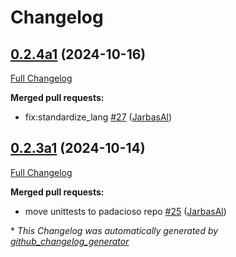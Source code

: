 # Changelog

## [0.2.4a1](https://github.com/OpenVoiceOS/padacioso/tree/0.2.4a1) (2024-10-16)

[Full Changelog](https://github.com/OpenVoiceOS/padacioso/compare/0.2.3a1...0.2.4a1)

**Merged pull requests:**

- fix:standardize\_lang [\#27](https://github.com/OpenVoiceOS/padacioso/pull/27) ([JarbasAl](https://github.com/JarbasAl))

## [0.2.3a1](https://github.com/OpenVoiceOS/padacioso/tree/0.2.3a1) (2024-10-14)

[Full Changelog](https://github.com/OpenVoiceOS/padacioso/compare/0.2.2...0.2.3a1)

**Merged pull requests:**

- move unittests to padacioso repo [\#25](https://github.com/OpenVoiceOS/padacioso/pull/25) ([JarbasAl](https://github.com/JarbasAl))



\* *This Changelog was automatically generated by [github_changelog_generator](https://github.com/github-changelog-generator/github-changelog-generator)*
